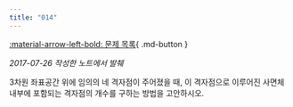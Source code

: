 ```yaml
---
title: "014"
---
```


[:material-arrow-left-bold: 문제 목록](../index.md){ .md-button }

*2017-07-26 작성한 노트에서 발췌*

3차원 좌표공간 위에 임의의 네 격자점이 주어졌을 때, 이 격자점으로 이루어진 사면체 내부에 포함되는 격자점의 개수를 구하는 방법을 고안하시오.